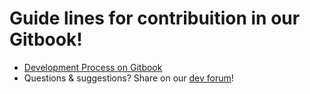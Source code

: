 # Guide lines for contribuition in our Gitbook!
* [Development Process on Gitbook](http://dev.docs.lightblue.io/development_process/README.html)
* Questions & suggestions?  Share on our [dev forum](http://dev.forum.lightblue.io/)!
